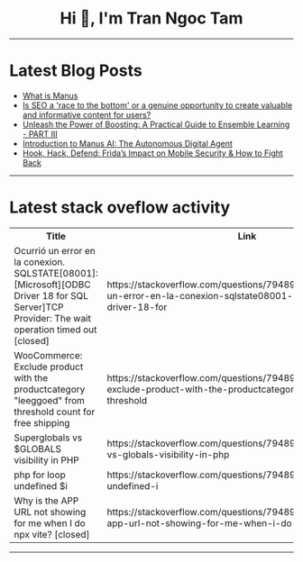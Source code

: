 <h1 align="center">Hi 👋, I'm Tran Ngoc Tam</h1>

---

# Latest Blog Posts 
<!-- BLOG-POST-LIST:START -->
- [What is Manus](https://dev.to/andylawrence/what-is-manus-3lg7)
- [Is SEO a &#39;race to the bottom&#39; or a genuine opportunity to create valuable and informative content for users?](https://dev.to/seosiri/is-seo-a-race-to-the-bottom-or-a-genuine-opportunity-to-create-valuable-and-informative-content-41k)
- [Unleash the Power of Boosting: A Practical Guide to Ensemble Learning - PART III](https://dev.to/sreeni5018/unleash-the-power-of-boosting-a-practical-guide-to-ensemble-learning-part-iii-317h)
- [Introduction to Manus AI: The Autonomous Digital Agent](https://dev.to/andylawrence/introduction-to-manus-ai-the-autonomous-digital-agent-3104)
- [Hook, Hack, Defend: Frida’s Impact on Mobile Security &amp; How to Fight Back](https://dev.to/yurii_denchyk_bb561af8d2d/hook-hack-defend-fridas-impact-on-mobile-security-how-to-fight-back-14ea)
<!-- BLOG-POST-LIST:END -->

---

# Latest stack oveflow activity
<table>
  <tr><th>Title</th><th>Link</th></tr>
  <!-- STACKOVERFLOW:START --><tr><td>Ocurrió un error en la conexion. SQLSTATE[08001]: [Microsoft][ODBC Driver 18 for SQL Server]TCP Provider: The wait operation timed out [closed]</td><td>https://stackoverflow.com/questions/79489552/ocurri%c3%b3-un-error-en-la-conexion-sqlstate08001-microsoftodbc-driver-18-for</td></tr><tr><td>WooCommerce: Exclude product with the productcategory &quot;leeggoed&quot; from threshold count for free shipping</td><td>https://stackoverflow.com/questions/79489450/woocommerce-exclude-product-with-the-productcategory-leeggoed-from-threshold</td></tr><tr><td>Superglobals vs $GLOBALS visibility in PHP</td><td>https://stackoverflow.com/questions/79489366/superglobals-vs-globals-visibility-in-php</td></tr><tr><td>php for loop undefined $i</td><td>https://stackoverflow.com/questions/79489309/php-for-loop-undefined-i</td></tr><tr><td>Why is the APP URL not showing for me when I do npx vite? [closed]</td><td>https://stackoverflow.com/questions/79489287/why-is-the-app-url-not-showing-for-me-when-i-do-npx-vite</td></tr><!-- STACKOVERFLOW:END -->
</table>

---



